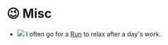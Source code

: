 

# 😉 Misc

* <img src="https://img.shields.io/badge/Exercise-Running-blue?style=flat-square"> I often go for a [Run](https://shaowutang.com/workouts_page/) to relax after a day's work.



